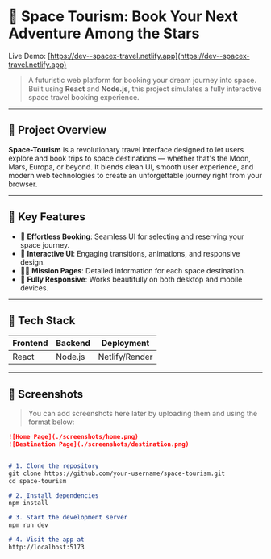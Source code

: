# 🌌 Space Tourism: Book Your Next Adventure Among the Stars

Live Demo: [https://dev--spacex-travel.netlify.app](https://dev--spacex-travel.netlify.app)

> A futuristic web platform for booking your dream journey into space.  
> Built using **React** and **Node.js**, this project simulates a fully interactive space travel booking experience.

---

## 🚀 Project Overview

**Space-Tourism** is a revolutionary travel interface designed to let users explore and book trips to space destinations — whether that's the Moon, Mars, Europa, or beyond. It blends clean UI, smooth user experience, and modern web technologies to create an unforgettable journey right from your browser.

---

## 🌠 Key Features

- 🔭 **Effortless Booking**: Seamless UI for selecting and reserving your space journey.
- 💫 **Interactive UI**: Engaging transitions, animations, and responsive design.
- 👩‍🚀 **Mission Pages**: Detailed information for each space destination.
- 📱 **Fully Responsive**: Works beautifully on both desktop and mobile devices.

---

## 🧰 Tech Stack

| Frontend | Backend | Deployment |
|----------|---------|------------|
| React | Node.js | Netlify/Render |

---

## 📸 Screenshots

> You can add screenshots here later by uploading them and using the format below:
```markdown
![Home Page](./screenshots/home.png)
![Destination Page](./screenshots/destination.png)


# 1. Clone the repository
git clone https://github.com/your-username/space-tourism.git
cd space-tourism

# 2. Install dependencies
npm install

# 3. Start the development server
npm run dev

# 4. Visit the app at
http://localhost:5173

